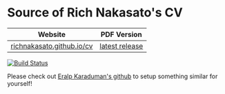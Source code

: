 [richnakasato.github.io/cv]: https://richnakasato.github.io/cv
[latest release]: https://github.com/richnakasato/cv/releases/latest

# Source of Rich Nakasato's CV

| Website                       | PDF Version      |
|----------------------------   |------------------|
| [richnakasato.github.io/cv]   | [latest release] |

[![Build Status](https://travis-ci.org/richnakasato/cv.svg?branch=gh-pages)](https://travis-ci.org/richnakasato/cv)

Please check out [Eralp Karaduman's github](https://eralpkaraduman.github.io/cv) to setup something similar for yourself!
